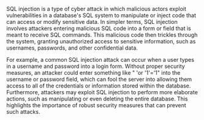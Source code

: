 

SQL injection is a type of cyber attack in which malicious actors exploit vulnerabilities in a database's SQL system to manipulate or inject code that can access or modify sensitive data. In simpler terms, SQL injection involves attackers entering malicious SQL code into a form or field that is meant to receive SQL commands. This malicious code then trickles through the system, granting unauthorized access to sensitive information, such as usernames, passwords, and other confidential data. 

For example, a common SQL injection attack can occur when a user types in a username and password into a login form. Without proper security measures, an attacker could enter something like " 'or '1'='1" into the username or password field, which can fool the server into allowing them access to all of the credentials or information stored within the database. Furthermore, attackers may exploit SQL injection to perform more elaborate actions, such as manipulating or even deleting the entire database. This highlights the importance of robust security measures that can prevent such attacks.